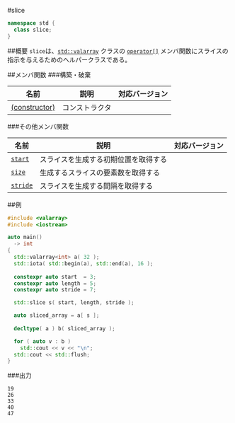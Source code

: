 #slice
```cpp
namespace std {
  class slice;
}
```

##概要
`slice`は、[`std::valarray`](./valarray.md) クラスの [`operator[]`](./valarray/op_at.md) メンバ関数にスライスの指示を与えるためのヘルパークラスである。


##メンバ関数
###構築・破棄

| 名前 | 説明 | 対応バージョン |
|-------------------------------------|----------------------------|------|
| [(constructor)](./slice//op_constructor.md) | コンストラクタ             |      |


###その他メンバ関数

| 名前 | 説明 | 対応バージョン |
|-------------------------------|--------------------------------------|------|
| [`start`](./slice/start.md)   | スライスを生成する初期位置を取得する |      |
| [`size`](./slice/size.md)     | 生成するスライスの要素数を取得する   |      |
| [`stride`](./slice/stride.md) | スライスを生成する間隔を取得する     |      |


##例
```cpp
#include <valarray>
#include <iostream>

auto main()
  -> int
{
  std::valarray<int> a( 32 );
  std::iota( std::begin(a), std::end(a), 16 );
  
  constexpr auto start  = 3;
  constexpr auto length = 5;
  constexpr auto stride = 7;

  std::slice s( start, length, stride );

  auto sliced_array = a[ s ];
  
  decltype( a ) b( sliced_array );

  for ( auto v : b )
    std::cout << v << "\n";
  std::cout << std::flush;
}
```

###出力
```
19
26
33
40
47
```
